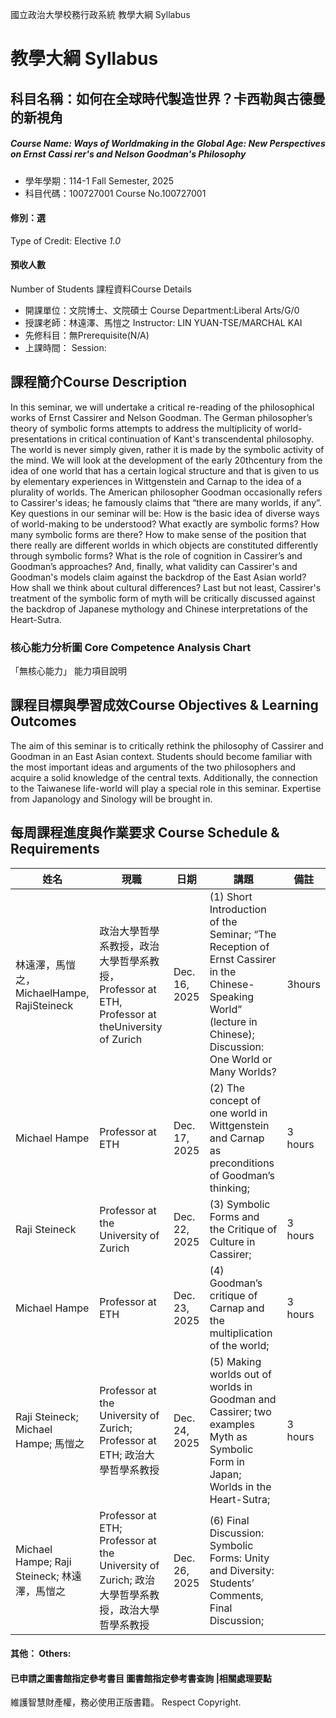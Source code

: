 國立政治大學校務行政系統 教學大綱 Syllabus
# 教學大綱 Syllabus
##  科目名稱：如何在全球時代製造世界？卡西勒與古德曼的新視角
#####  Course Name: Ways of Worldmaking in the Global Age: New Perspectives on Ernst Cassi rer's and Nelson Goodman's Philosophy
  * 學年學期：114-1 Fall Semester, 2025 
  * 科目代碼：100727001 Course No.100727001
#### 修別：選
Type of Credit: Elective 
_1.0_
#### 預收人數
Number of Students
課程資料Course Details
  * 開課單位：文院博士、文院碩士 Course Department:Liberal Arts/G/0 
  * 授課老師：林遠澤、馬愷之 Instructor: LIN YUAN-TSE/MARCHAL KAI 
  * 先修科目：無Prerequisite(N/A)
  * 上課時間： Session: 
##  課程簡介Course Description
In this seminar, we will undertake a critical re-reading of the philosophical works of Ernst Cassirer and Nelson Goodman. The German philosopher’s theory of symbolic forms attempts to address the multiplicity of world-presentations in critical continuation of Kant's transcendental philosophy. The world is never simply given, rather it is made by the symbolic activity of the mind. We will look at the development of the early 20thcentury from the idea of one world that has a certain logical structure and that is given to us by elementary experiences in Wittgenstein and Carnap to the idea of a plurality of worlds. The American philosopher Goodman occasionally refers to Cassirer's ideas; he famously claims that “there are many worlds, if any”. Key questions in our seminar will be: How is the basic idea of diverse ways of world-making to be understood? What exactly are symbolic forms? How many symbolic forms are there? How to make sense of the position that there really are different worlds in which objects are constituted differently through symbolic forms? What is the role of cognition in Cassirer’s and Goodman’s approaches? And, finally, what validity can Cassirer's and Goodman's models claim against the backdrop of the East Asian world? How shall we think about cultural differences? Last but not least, Cassirer's treatment of the symbolic form of myth will be critically discussed against the backdrop of Japanese mythology and Chinese interpretations of the Heart-Sutra.
###  核心能力分析圖 Core Competence Analysis Chart
「無核心能力」 
能力項目說明
##  課程目標與學習成效Course Objectives & Learning Outcomes 
The aim of this seminar is to critically rethink the philosophy of Cassirer and Goodman in an East Asian context. Students should become familiar with the most important ideas and arguments of the two philosophers and acquire a solid knowledge of the central texts. Additionally, the connection to the Taiwanese life-world will play a special role in this seminar. Expertise from Japanology and Sinology will be brought in.
##  每周課程進度與作業要求 Course Schedule & Requirements
姓名 |  現職 |  日期 |  講題 |  備註  
---|---|---|---|---  
林遠澤，馬愷之， MichaelHampe, RajiSteineck  |  政治大學哲學系教授，政治大學哲學系教授，Professor at ETH, Professor at theUniversity of Zurich |  Dec. 16, 2025 |  (1) Short Introduction of the Seminar; “The Reception of Ernst Cassirer in the Chinese-Speaking World” (lecture in Chinese); Discussion: One World or Many Worlds? |  3hours  
Michael Hampe |  Professor at ETH |  Dec. 17, 2025 |  (2) The concept of one world in Wittgenstein and Carnap as preconditions of Goodman’s thinking; |  3 hours  
Raji Steineck  |  Professor at the University of Zurich |  Dec. 22, 2025 |  (3) Symbolic Forms and the Critique of Culture in Cassirer; |  3 hours  
Michael Hampe |  Professor at ETH |  Dec. 23, 2025 |  (4) Goodman’s critique of Carnap and the multiplication of the world; |  3 hours  
Raji Steineck; Michael Hampe; 馬愷之 |  Professor at the University of Zurich; Professor at ETH; 政治大學哲學系教授 |  Dec. 24, 2025 |  (5) Making worlds out of worlds in Goodman and Cassirer; two examples Myth as Symbolic Form in Japan; Worlds in the Heart-Sutra; |  3 hours  
Michael Hampe; Raji Steineck; 林遠澤，馬愷之 |  Professor at ETH; Professor at the University of Zurich; 政治大學哲學系教授，政治大學哲學系教授 |  Dec. 26, 2025 |  (6)  Final Discussion: Symbolic Forms: Unity and Diversity: Students’ Comments, Final Discussion;  
####  其他： Others:
####  已申請之圖書館指定參考書目  圖書館指定參考書查詢 |相關處理要點
維護智慧財產權，務必使用正版書籍。 Respect Copyright.